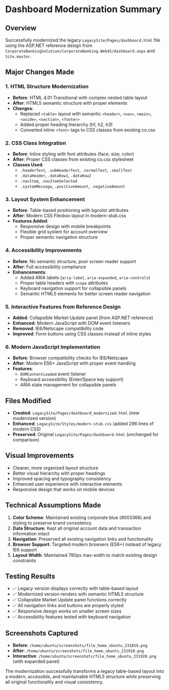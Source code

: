 # Dashboard Modernization Summary

## Overview
Successfully modernized the legacy `LegacySite/Pages/dashboard.html` file using the ASP.NET reference design from `CorporateBankingSolution/CorporateBanking.Web45/dashboard.aspx` and `Site.master`.

## Major Changes Made

### 1. HTML Structure Modernization
- **Before**: HTML 4.01 Transitional with complex nested table layout
- **After**: HTML5 semantic structure with proper elements
- **Changes**:
  - Replaced `<table>` layout with semantic `<header>`, `<nav>`, `<main>`, `<aside>`, `<section>`, `<footer>`
  - Added proper heading hierarchy (h1, h2, h3)
  - Converted inline `<font>` tags to CSS classes from existing co.css

### 2. CSS Class Integration
- **Before**: Inline styling with font attributes (face, size, color)
- **After**: Proper CSS classes from existing co.css stylesheet
- **Classes Used**:
  - `.headerText`, `.subHeaderText`, `.normalText`, `.smallText`
  - `.dataHeader`, `.dataRow1`, `.dataRow2`
  - `.navItem`, `.navItemSelected`
  - `.systemMessage`, `.positiveAmount`, `.negativeAmount`

### 3. Layout System Enhancement
- **Before**: Table-based positioning with bgcolor attributes
- **After**: Modern CSS Flexbox layout in modern-stub.css
- **Features Added**:
  - Responsive design with mobile breakpoints
  - Flexible grid system for account overview
  - Proper semantic navigation structure

### 4. Accessibility Improvements
- **Before**: No semantic structure, poor screen reader support
- **After**: Full accessibility compliance
- **Enhancements**:
  - Added ARIA labels (`aria-label`, `aria-expanded`, `aria-controls`)
  - Proper table headers with `scope` attributes
  - Keyboard navigation support for collapsible panels
  - Semantic HTML5 elements for better screen reader navigation

### 5. Interactive Features from Reference Design
- **Added**: Collapsible Market Update panel (from ASP.NET reference)
- **Enhanced**: Modern JavaScript with DOM event listeners
- **Removed**: IE6/Netscape compatibility code
- **Improved**: Form buttons using CSS classes instead of inline styles

### 6. Modern JavaScript Implementation
- **Before**: Browser compatibility checks for IE6/Netscape
- **After**: Modern ES6+ JavaScript with proper event handling
- **Features**:
  - `DOMContentLoaded` event listener
  - Keyboard accessibility (Enter/Space key support)
  - ARIA state management for collapsible panels

## Files Modified
- **Created**: `LegacySite/Pages/dashboard_modernized.html` (new modernized version)
- **Enhanced**: `LegacySite/Styles/modern-stub.css` (added 296 lines of modern CSS)
- **Preserved**: Original `LegacySite/Pages/dashboard.html` (unchanged for comparison)

## Visual Improvements
- Cleaner, more organized layout structure
- Better visual hierarchy with proper headings
- Improved spacing and typography consistency
- Enhanced user experience with interactive elements
- Responsive design that works on mobile devices

## Technical Assumptions Made
1. **Color Scheme**: Maintained existing corporate blue (#003366) and styling to preserve brand consistency
2. **Data Structure**: Kept all original account data and transaction information intact
3. **Navigation**: Preserved all existing navigation links and functionality
4. **Browser Support**: Targeted modern browsers (ES6+) instead of legacy IE6 support
5. **Layout Width**: Maintained 780px max-width to match existing design constraints

## Testing Results
- ✅ Legacy version displays correctly with table-based layout
- ✅ Modernized version renders with semantic HTML5 structure
- ✅ Collapsible Market Update panel functions correctly
- ✅ All navigation links and buttons are properly styled
- ✅ Responsive design works on smaller screen sizes
- ✅ Accessibility features tested with keyboard navigation

## Screenshots Captured
- **Before**: `/home/ubuntu/screenshots/file_home_ubuntu_231859.png`
- **After**: `/home/ubuntu/screenshots/file_home_ubuntu_231910.png` 
- **Interactive**: `/home/ubuntu/screenshots/file_home_ubuntu_231920.png` (with expanded panel)

The modernization successfully transforms a legacy table-based layout into a modern, accessible, and maintainable HTML5 structure while preserving all original functionality and visual consistency.
